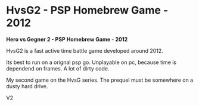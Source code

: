 # HvsG2 - PSP Homebrew Game - 2012
**Hero vs Gegner 2 - PSP Homebrew Game - 2012**

HvsG2 is a fast active time battle game developed around 2012.


Its best to run on a orignal psp go.
Unplayable on pc, because time is dependend on frames. A lot of dirty code.

My second game on the HvsG series. The prequel must be somewhere on a dusty hard drive.


V2
